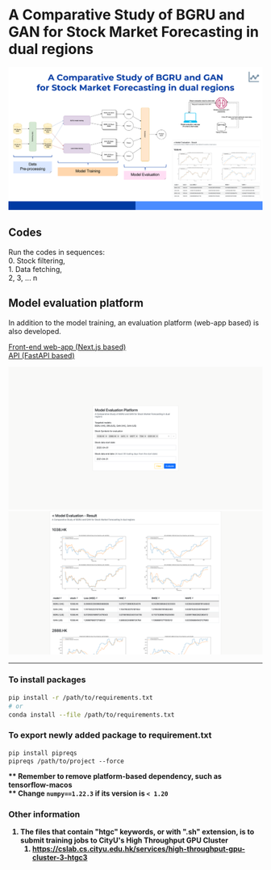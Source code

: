 # A Comparative Study of BGRU and GAN for Stock Market Forecasting in dual regions
![Project Screenshot - A Comparative Study of BGRU and GAN for Stock Market Forecasting in dual regions](diagrams/project%20screenshot.png)
## Codes
Run the codes in sequences: 
<br>0. Stock filtering, 
<br>1. Data fetching, 
<br>2, 3, ... n

## Model evaluation platform
In addition to the model training, an evaluation platform (web-app based) is also developed. 

[Front-end web-app (Next.js based)](model_evaluation_platform/web-app)
<br/>
[API (FastAPI based)](model_evaluation_platform/api)

![Model Evaluation Platform Frontend - Input Form](diagrams/Model%20Evaluation%20Platform%20Frontend%20-%20Input%20form.png)
![Model Evaluation Platform Frontend - Result Page](diagrams/Model%20Evaluation%20Platform%20Frontend%20-%20Result%20page.png)

<hr/>

### To install packages
```bash
pip install -r /path/to/requirements.txt
# or
conda install --file /path/to/requirements.txt
```
### To export newly added package to requirement.txt
```console
pip install pipreqs
pipreqs /path/to/project --force
```
<b>** Remember to remove platform-based dependency, such as tensorflow-macos</b>
<br/>
<b>** Change `numpy==1.22.3` if its version is `< 1.20`<b>

### Other information
1. The files that contain "htgc" keywords, or with ".sh" extension, is to submit training jobs to CityU's High Throughput GPU Cluster 
   1. https://cslab.cs.cityu.edu.hk/services/high-throughput-gpu-cluster-3-htgc3

